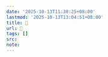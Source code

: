 ```yaml
---
date: '2025-10-13T11:30:25+08:00'
lastmod: '2025-10-13T13:04:51+08:00'
title: 󰥰
url: 󰥰
tags: []
src:
note:
---
```


